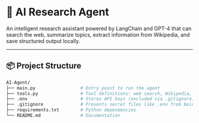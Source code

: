 # 🤖 AI Research Agent

An intelligent research assistant powered by LangChain and GPT-4 that can search the web, summarize topics, extract information from Wikipedia, and save structured output locally.

---

## 📦 Project Structure

```bash
AI-Agent/
├── main.py                 # Entry point to run the agent
├── tools.py                # Tool definitions: web search, Wikipedia, file saving
├── .env                    # Stores API keys (excluded via .gitignore)
├── .gitignore              # Prevents secret files like .env from being committed
├── requirements.txt        # Python dependencies
└── README.md               # Documentation
